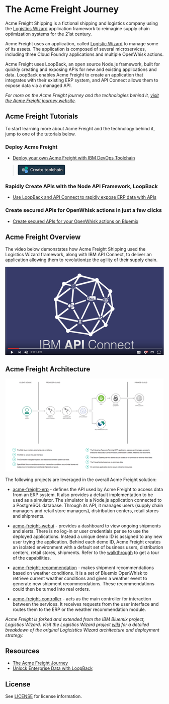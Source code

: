 # The Acme Freight Journey

Acme Freight Shipping is a fictional shipping and logistics company using the [Logistics Wizard](https://github.com/ibm-bluemix/logistics-wizard) application framework to reimagine supply chain optimization systems for the 21st century.

Acme Freight uses an application, called [Logistic Wizard](https://github.com/ibm-bluemix/logistics-wizard) to manage some of its assets. The application is composed of several microservices, including three Cloud Foundry applications and multiple OpenWhisk actions.

Acme Freight uses LoopBack, an open source Node.js framework, built for quickly creating and exposing APIs for new and existing applications and data. LoopBack enables Acme Freight to create an application that integrates with their existing ERP system, and API Connect allows them to expose data via a managed API.

*For more on the Acme Freight journey and the technologies behind it, [visit the Acme Freight journey website](http://developer.ibm.com/code/journey/unlock-enterprise-data-using-apis?cm_mmc=github-code-_-native-_-acme-_-journey&cm_mmca1=000019RT&cm_mmca2=10004796).*

## Acme Freight Tutorials

To start learning more about Acme Freight and the technology behind it, jump to one of the tutorials below.

### Deploy Acme Freight
* [Deploy your own Acme Freight with IBM DevOps Toolchain](TOOLCHAIN-README.md) 
> [![Deploy To Bluemix](./.bluemix/create_toolchain_button.png)](https://console.ng.bluemix.net/devops/setup/deploy?repository=https%3A%2F%2Fgithub.com%2FIBM%2Facme-freight.git&cm_mmc=github-readme--native-_-acme-_-create-toolchain&cm_mmca1=000019RT&cm_mmca2=10004796)

### Rapidly Create APIs with the Node API Framework, LoopBack 
* [Use LoopBack and API Connect to rapidly expose ERP data with APIs](APIC-ERP-README.md) 

### Create secured APIs for OpenWhisk actions in just a few clicks
* [Create secured APIs for your OpenWhisk actions on Bluemix](OW-NAPI-README.md) 

## Acme Freight Overview
The video below demonstates how Acme Freight Shipping used the Logistics Wizard framework, along with IBM API Connect, to deliver an application allowing them to revolutionize the agility of their supply chain.

[![](docs/acme-vid.png)](https://www.youtube.com/watch?v=R1KCrJAXLvA)


## Acme Freight Architecture
![](acme-architecture.png)

The following projects are leveraged in the overall Acme Freight solution:

* [acme-freight-erp](https://github.com/ibm/acme-freight-erp) - defines the API used by Acme Freight to access data from an ERP system. It also provides a default implementation to be used as a simulator. The simulator is a Node.js application connected to a PostgreSQL database. Through its API, it manages users (supply chain managers and retail store managers), distribution centers, retail stores and shipments.

* [acme-freight-webui](https://github.com/ibm/acme-freight-webui) - provides a dashboard to view ongoing shipments and alerts. There is no log-in or user credentials per se to use the deployed applications. Instead a unique demo ID is assigned to any new user trying the application. Behind each demo ID, Acme Freight creates an isolated environment with a default set of business users, distribution centers, retail stores, shipments. Refer to the [walkthrough](WALKTHROUGH.md) to get a tour of the capabilities.

* [acme-freight-recommendation](https://github.com/ibm/acme-freight-recommendation) - makes shipment recommendations based on weather conditions. It is a set of Bluemix OpenWhisk to retrieve current weather conditions and given a weather event to generate new shipment recommendations. These recommendations could then be turned into real orders.

* [acme-freight-controller](https://github.com/ibm/acme-freight-controller) - acts as the main controller for interaction between the services. It receives requests from the user interface and routes them to the ERP or the weather recommendation module.

*Acme Freight is forked and extended from the IBM Bluemix project, Logistics Wizard. Visit the Logistics Wizard project [wiki](https://github.com/IBM-Bluemix/logistics-wizard/wiki) for a detailed breakdown of the original Logicistics Wizard architecture and deployment strategy.*


## Resources
- [The Acme Freight Journey](http://developer.ibm.com/code/journey/unlock-enterprise-data-using-apis?cm_mmc=github-code-_-native-_-acme-_-journey&cm_mmca1=000019RT&cm_mmca2=10004796)
- [Unlock Enterprise Data with LoopBack](https://developer.ibm.com/code/2017/05/04/unlock-enterprise-data-with-loopback?cm_mmc=github-code-_-native-_-acme-_-related-content&cm_mmca1=000019RT&cm_mmca2=10004796)


## License

See [LICENSE](LICENSE) for license information.

